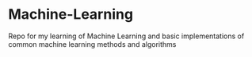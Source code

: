 # Machine-Learning
Repo for my learning of Machine Learning and basic implementations of common machine learning methods and algorithms
